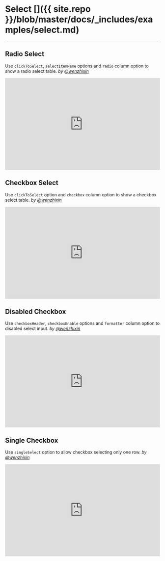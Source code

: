 # Select []({{ site.repo }}/blob/master/docs/_includes/examples/select.md)

---

## Radio Select

Use `clickToSelect`, `selectItemName` options and `radio` column option to show a radio select table. _by [@wenzhixin](https://github.com/wenzhixin)_

<iframe width="100%" height="300" src="http://jsfiddle.net/wenyi/e3nk137y/29/embedded/html,result" allowfullscreen="allowfullscreen" frameborder="0"></iframe>

## Checkbox Select

Use `clickToSelect` option and `checkbox` column option to show a checkbox select table. _by [@wenzhixin](https://github.com/wenzhixin)_

<iframe width="100%" height="300" src="http://jsfiddle.net/wenyi/e3nk137y/30/embedded/html,result" allowfullscreen="allowfullscreen" frameborder="0"></iframe>

## Disabled Checkbox

Use `checkboxHeader`, `checkboxEnable` options and `formatter` column option to disabled select input. _by [@wenzhixin](https://github.com/wenzhixin)_

<iframe width="100%" height="300" src="http://jsfiddle.net/wenyi/e3nk137y/31/embedded/html,js,result" allowfullscreen="allowfullscreen" frameborder="0"></iframe>

## Single Checkbox

Use `singleSelect` option to allow checkbox selecting only one row. _by [@wenzhixin](https://github.com/wenzhixin)_

<iframe width="100%" height="300" src="http://jsfiddle.net/wenyi/e3nk137y/32/embedded/html,result" allowfullscreen="allowfullscreen" frameborder="0"></iframe>